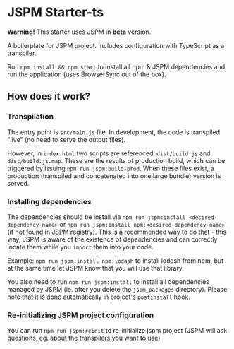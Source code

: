 # JSPM Starter-ts

**Warning!** This starter uses JSPM in **beta** version.

A boilerplate for JSPM project. Includes configuration with TypeScript as a transpiler.

Run `npm install && npm start` to install all npm & JSPM dependencies and run the application (uses BrowserSync out of the box).

## How does it work?

### Transpilation
The entry point is `src/main.js` file. In development, the code is transpiled "live" (no need to serve the output files).

However, in `index.html` two scripts are referenced: `dist/build.js` and `dist/build.js.map`. These are the results of production build,
which can be triggered by issuing `npm run jspm:build-prod`. When these files exist, a production (transpiled and concatenated into one large bundle) version is served.

### Installing dependencies
The dependencies should be install via `npm run jspm:install <desired-dependency-name>` or `npm run jspm:install npm:<desired-dependency-name>` (if not found in JSPM registry).
This is a recommended way to do that - this way, JSPM is aware of the existence of dependencies and can correctly locate them while you `import` them into your code.

Example: `npm run jspm:install npm:lodash` to install lodash from npm, but at the same time let JSPM know that you will use that library.

You also need to run `npm run jspm:install` to install all dependencies managed by JSPM (ie. after you delete the `jspm_packages` directory). Please note that it is done
automatically in project's `postinstall` hook.

### Re-initializing JSPM project configuration
You can run `npm run jspm:reinit` to re-initialize jspm project (JSPM will ask questions, eg. about the transpilers you want to use)
